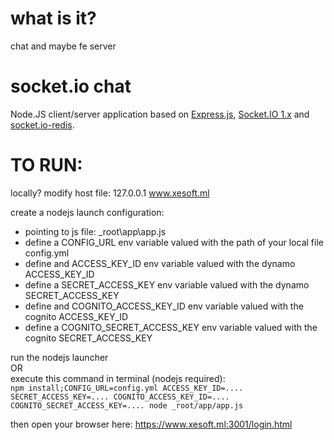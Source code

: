 # what is it?
chat and maybe fe server

# socket.io chat
Node.JS client/server application based on [Express.js](http://expressjs.com/), [Socket.IO 1.x](http://socket.io/) and [socket.io-redis](https://github.com/socketio/socket.io-redis).

# TO RUN:
locally? modify host file: 127.0.0.1 www.xesoft.ml

create a nodejs launch configuration:
- pointing to js file: _root\app\app.js
- define a CONFIG_URL env variable valued with the path of your local file config.yml
- define and ACCESS_KEY_ID env variable valued with the dynamo ACCESS_KEY_ID
- define a SECRET_ACCESS_KEY env variable valued with the dynamo SECRET_ACCESS_KEY
- define and COGNITO_ACCESS_KEY_ID env variable valued with the cognito ACCESS_KEY_ID
- define a COGNITO_SECRET_ACCESS_KEY env variable valued with the cognito SECRET_ACCESS_KEY
 
run the nodejs launcher   
OR  
execute this command in terminal (nodejs required):  
`npm install;CONFIG_URL=config.yml ACCESS_KEY_ID=.... SECRET_ACCESS_KEY=.... COGNITO_ACCESS_KEY_ID=.... COGNITO_SECRET_ACCESS_KEY=.... node _root/app/app.js`

then open your browser here: https://www.xesoft.ml:3001/login.html